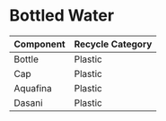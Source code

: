 # Bottled Water

| Component | Recycle Category |
| --- | --- |
| Bottle | Plastic |
| Cap | Plastic |
| Aquafina | Plastic |
| Dasani | Plastic |
